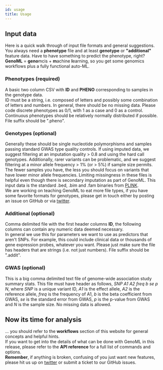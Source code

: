 ```yaml
---
id: usage
title: Usage
---
```

## Input data
Here is a quick walk through of input file formats and general suggestions. You always need a **phenotype** file and at least **genotype** or **"additional"** feature data. Have to have something to predict the phenotype, right? **GenoML** = **geno**mcis + **m**achine **l**earning, so you get some genomics workflows plus a fully functional auto-ML.

### Phenotypes (required)
A basic two column CSV with **ID** and **PHENO** corresponding to samples in the genotype data.  
ID must be a string, i.e. composed of letters and possibly some combination of letters and numbers.
In general, there should be no missing data.  Please code discrete phenotypes as 0/1, with 1 as a case and 0 as a control. Continuous phenotypes should be relatively normally distributed if possible.
File suffix should be ".pheno".

### Genotypes (optional)
Generally these should be single nucleotide polymorphisms and samples passing standard GWAS type quality controls.
If using imputed data, we suggest filtering at an imputation quality > 0.8 and using the hard call genotypes.
Additionally, rarer variants can be problematic, and we suggest filtering at a minor allele frequency > 1% (or > 5%) if sample size permits. The fewer samples you have, the less you should focus on variants that have lower minor allele frequencies.
Limiting missingness in these files is helpful even though there is secondary imputation as part of GenoML.
This input data is the standard .bed, .bim and .fam binaries from [PLINK](https://www.cog-genomics.org/plink/1.9/input#bed).  
We are working on teaching GenoML to eat more file types, if you have some favorite formats for genotypes, please get in touch either by posting an issue on GitHub or via [twitter](https://twitter.com/geno_ml).

### Additional (optional)
Comma delimited file with the first header columns **ID**, the following columns can contain any numeric data deemed necessary.  
In general we use this for parameters we want to use as predictors that aren't SNPs.  For example, this could include clinical data or thousands of gene expression probes, whatever you want.  Please just make sure the file has headers that are strings (i.e. not just numbers).
File suffix should be ".addit".  

### GWAS (optional)
This is a big comma delimited text file of genome-wide association study summary stats.
This file must have header as follows, *SNP A1 A2 freq b se p N*, where *SNP* is a unique variant ID, *A1* is the effect allele, *A2* is the reference allele, *freq* is the frequency of A1, *b* is the beta coefficient from GWAS, *se* is the standard error from GWAS, *p* is the p-value from GWAS and *N* is the sample size. No missing data is allowed.

## Now its time for analysis
... you should refer to the **workflows** section of this website for general concepts and helpful hints.  
If you want to get into the details of what can be done with GenoML in this release, please refer to the **API reference** for a full list of commands and options.  
**Remember**, if anything is broken, confusing of you just want new features, please hit us up on [twitter](https://twitter.com/geno_ml) or submit a ticket to our GitHub issues.

